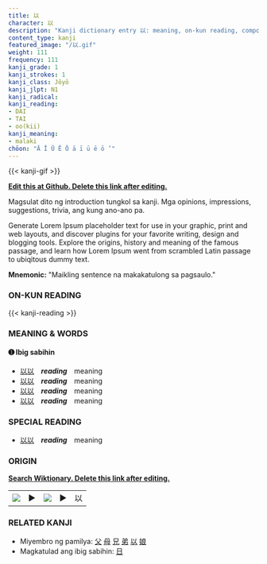 ```yaml
---
title: 以
character: 以
description: "Kanji dictionary entry 以: meaning, on-kun reading, compounds, origin, related kanji"
content_type: kanji
featured_image: "/以.gif"
weight: 111
frequency: 111
kanji_grade: 1
kanji_strokes: 1
kanji_class: Jōyō
kanji_jlpt: N1
kanji_radical: 
kanji_reading: 
- DAI
- TAI
- oo(kii)
kanji_meaning:
- malaki
chōon: "Ā Ī Ū Ē Ō ā ī ū ē ō ’"
---
```

[//]: # (Don't edit the line below. Kanji animated GIF code is automatically generated.)
{{< kanji-gif >}}

[//]: # (Edit below this line.)

**[Edit this at Github. Delete this link after editing.](https://github.com/tim0g/tim/tree/main/content/kanji/以/index.md)**

Magsulat dito ng introduction tungkol sa kanji. Mga opinions, impressions, suggestions, trivia, ang kung ano-ano pa.

Generate Lorem Ipsum placeholder text for use in your graphic, print and web layouts, and discover plugins for your favorite writing, design and blogging tools. Explore the origins, history and meaning of the famous passage, and learn how Lorem Ipsum went from scrambled Latin passage to ubiqitous dummy text.
 
**Mnemonic:** "Maikling sentence na makakatulong sa pagsaulo."

### ON-KUN READING

[//]: # (Don't edit the line below. ON-KUN READING code is automatically generated.)
{{< kanji-reading >}}

### MEANING & WORDS

#### ➊ **Ibig sabihin**
  - [以](../以)[以](../以)　***reading***　meaning
  - [以](../以)[以](../以)　***reading***　meaning
  - [以](../以)[以](../以)　***reading***　meaning
  - [以](../以)[以](../以)　***reading***　meaning

### SPECIAL READING
  - [以](../以)[以](../以)　***reading***　meaning

### ORIGIN

**[Search Wiktionary. Delete this link after editing.](https://wiktionary.org/wiki/以)**
<table class="kanji-table"><tr><td>
<img src="60px-以-bronze.svg.png">
</td><td>▶</td><td>
<img src="60px-以-oracle.svg.png">
</td><td>▶</td>
<td class="kanji-origin">以</td>
</tr></table>

### RELATED KANJI
- Miyembro ng pamilya: [父](../父) [母](../母) [兄](../兄) [弟](../弟) [以](../以) [娘](../娘)
- Magkatulad ang ibig sabihin: [日](../日)
